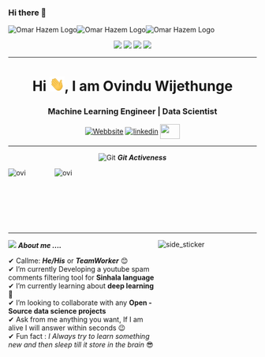 ### Hi there 👋
![Omar Hazem Logo](https://blogger.googleusercontent.com/img/a/AVvXsEiwuZBmGjHoOs7QC70hmjijHlyCgyo39Me7z7zpwbAeFJU527dbmQACn0klaiaBteX3orea2j3HjQ9164Xznf8FGZtnoSXvqAFC-fWE-8K9Xz_OMHAPBaJEjc-oPhVzB_R1K2WSzWazpspTRTDVrSl84rqzDiPlF6-GauMvhX_M1noJbd44Qj413cA=s16000)![Omar Hazem Logo](https://blogger.googleusercontent.com/img/a/AVvXsEheHEdlYLS8bZ41R4WWafCsuO0dtfpeYYAy4O9EtCKhWS2-KBrhjm5c1HL8jbOcIohKWKpDQFfsRApDbyBBh5HpHiQvv0LnO4qwgPv-Lx5sTAheEwhRtEhLTtWzoca8ZRb_p7K54je7hLrXzE9Na4FR3PHBk6JWtvdZ4OQl2b4_bbJDiJ9zj4j4lqI=s16000)![Omar Hazem Logo](https://blogger.googleusercontent.com/img/a/AVvXsEibUc4AU48Hg3cROxiNTMJEPdsEzN6RR_KFvTaqXWgZE0E9e_-n2a2UEmS6xnZvboH9tXAiBg13rSNweg4PB57gxf3QTnPNNYo-Xy7Myb56d9m8a3TEB9K-IVO9LGk4s4ek7mYbrmg_WcsQAC1Sf2k3f_2RcPNjdHoJP7E5j727JDT5l06domWkddU=s16000)












 <p align="center">
<img src="https://img.shields.io/badge/Age-23-blue" />
  <img src="https://img.shields.io/badge/Focus-Machine%20Learning%20%26%20 Devops-brightgreen" />
  <img src="https://img.shields.io/badge/Lives-Egypt-success" />
  <img src="https://img.shields.io/badge/Languages-English%20%26%20Arabic-brightgreen" />
</p>
<hr>
<h1 align="center">Hi <img src="https://raw.githubusercontent.com/ABSphreak/ABSphreak/master/gifs/Hi.gif" width="30px">, I am Ovindu Wijethunge </h1>
<h3 align="center">Machine Learning Engineer | Data Scientist </h3>
<p align="center">
<a href="http://www.meetomarhazem.me" target="blank"><img align="center" src="https://icons-for-free.com/iconfiles/png/512/chrome+google+chrome+icon-1320168278366695010.png" alt="Webbsite" height="40" width="40" /></a>
<a href="https://www.linkedin.com/in/ovinduwijethunge/" target="blank"><img align="center" src="https://image.flaticon.com/icons/png/128/174/174857.png" alt="linkedin" height="40" width="40" /></a>  
 <a href = "mailto: omarhazem6@gmail.com"><img align="center" src="https://seeklogo.com/images/G/gmail-new-2020-logo-32DBE11BB4-seeklogo.com.png" height="30" width="40" /></a>
</p>
</p>



  <hr>
  <p align="center">
 <img src="https://media.giphy.com/media/W5eoZHPpUx9sapR0eu/giphy.gif" width="30px" alt="Git"/>&nbsp;<i><b>Git Activeness</b></i></p>
 
<p><img align="left" src="https://github-readme-stats.vercel.app/api/top-langs?username=Zomma2&show_icons=true&locale=en&layout=compact&theme=chartreuse-dark" alt="ovi" /></p>
<p>&nbsp;<img align="right" src="https://github-readme-stats.vercel.app/api?username=Zomma2&show_icons=true&locale=en&theme=chartreuse-dark" alt="ovi" width="410" /></p>
<br><br><br><br><br>

<hr>

<img align="right" width=200px height=200px alt="side_sticker" src="https://media.giphy.com/media/TEnXkcsHrP4YedChhA/giphy.gif" />

<img src="https://media.giphy.com/media/iY8CRBdQXODJSCERIr/giphy.gif" width="30px">&nbsp;***About me ....***

✔ Callme: ***He/His*** or ***TeamWorker*** 😊 <br>
✔ I’m currently Developing a youtube spam comments filtering tool for **Sinhala language**<br>
✔ I’m currently learning about **deep learning**🥰<br>
✔ I’m looking to collaborate with any **Open - Source data science projects**<br>
✔ Ask from me anything you want, If I am alive I will answer within seconds 😉<br>
✔ Fun fact : *I Always try to learn something new and then sleep till it store in the brain* 😎<br><br><br><br>






<!--
**Zomma2/Zomma2** is a ✨ _special_ ✨ repository because its `README.md` (this file) appears on your GitHub profile.

Here are some ideas to get you started:

- 🔭 I’m currently working on ...
- 🌱 I’m currently learning ...
- 👯 I’m looking to collaborate on ...
- 🤔 I’m looking for help with ...
- 💬 Ask me about ...
- 📫 How to reach me: ...
- 😄 Pronouns: ...
- ⚡ Fun fact: ...
-->
